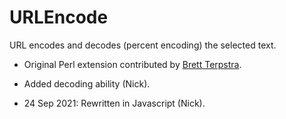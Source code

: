 URLEncode
===

URL encodes and decodes (percent encoding) the selected text.

- Original Perl extension contributed by [Brett Terpstra](http://brettterpstra.com).

- Added decoding ability (Nick).

- 24 Sep 2021: Rewritten in Javascript (Nick).